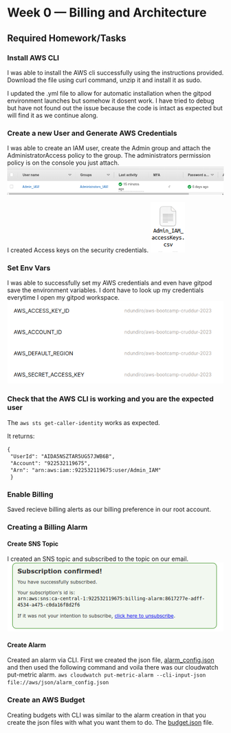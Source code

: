 # Week 0 — Billing and Architecture

## Required Homework/Tasks

### Install AWS CLI
I was able to install the AWS cli successfully using the instructions provided. Download the file using curl command, unzip it and install it as sudo.

I updated the .yml file to allow for automatic installation when the gitpod environment launches but somehow it dosent work. I have tried to debug but have not found out the issue because the code is intact as expected but will find it as we continue along.

### Create a new User and Generate AWS Credentials
I was able to create an IAM user, create the Admin group and attach the AdministratorAccess policy to the group.
The administrators permission policy is on the console you just attach.
![Administrators user group](assets/Week0_AdminIAM.png)

I created Access keys on the security credentials.
![Security Credentials](assets/Week0_IAMKeys.png)

### Set Env Vars
I was able to successfully set my AWS credentials and even have gitpod save the environment variables. I dont have to look up my credentials everytime I open my gitpod workspace.
![Gitpod environment variables saved](assets/Week0_EnvVars.png)
### Check that the AWS CLI is working and you are the expected user
The ``` aws sts get-caller-identity ``` works as expected.

It returns:
``` 
{
 "UserId": "AIDA5NSZTAR5UG57JWB6B", 
 "Account": "922532119675", 
 "Arn": "arn:aws:iam::922532119675:user/Admin_IAM" 
 } 
 ```
    
### Enable Billing
Saved recieve billing alerts as our billing preference in our root account.
### Creating a Billing Alarm

#### Create SNS Topic
I created an SNS topic and subscribed to the topic on our email.
![The successfully subscribed SNS topic](assets/Week0SNSTopic.png)
#### Create Alarm
Created an alarm via CLI. First we created the json file, [alarm_config.json](https://github.com/Ndundiro/aws-bootcamp-cruddur-2023/blob/main/aws/json/alarm_config.json)  and then used the following command and voila there was our cloudwatch put-metric alarm.
``` aws cloudwatch put-metric-alarm --cli-input-json file://aws/json/alarm_config.json ```

### Create an AWS Budget

Creating budgets with CLI was similar to the alarm creation in that you create the json files with what you want them to do. The [budget.json](https://github.com/Ndundiro/aws-bootcamp-cruddur-2023/blob/main/aws/json/budget.json) file.

